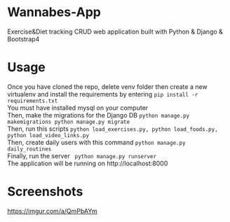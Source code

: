 # Wannabes-App
Exercise&Diet tracking CRUD web application built with Python & Django & Bootstrap4
# Usage
Once you have cloned the repo, delete venv folder then create a new virtualenv and install the requirements by entering ```pip install -r requirements.txt``` <br/>
You must have installed mysql on your computer <br/>
Then, make the migrations for the Django DB ```python manage.py makemigrations python manage.py migrate``` <br/>
Then, run this scripts ```python load_exercises.py, python load_foods.py, python load_video_links.py```    <br/> 
Then, create daily users with this command ```python manage.py daily_routines```  <br/>
Finally, run the server ``` python manage.py runserver```  <br/>
The application will be running on http://localhost:8000  <br/>
# Screenshots
https://imgur.com/a/QmPbAYm
